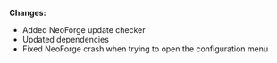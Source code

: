 **Changes:**
- Added NeoForge update checker
- Updated dependencies
- Fixed NeoForge crash when trying to open the configuration menu